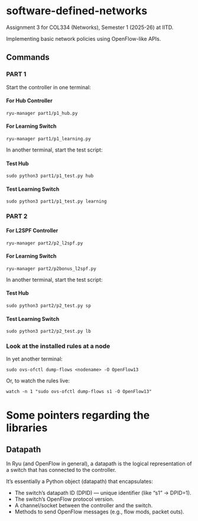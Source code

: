 # software-defined-networks

Assignment 3 for COL334 (Networks), Semester 1 (2025-26) at IITD.

Implementing basic network policies using OpenFlow-like APIs.

## Commands

### PART 1

Start the controller in one terminal:

#### For Hub Controller
```
ryu-manager part1/p1_hub.py
```

#### For Learning Switch
```
ryu-manager part1/p1_learning.py
```

In another terminal, start the test script:

#### Test Hub
```
sudo python3 part1/p1_test.py hub
```

#### Test Learning Switch
```
sudo python3 part1/p1_test.py learning
```

### PART 2

#### For L2SPF Controller
```
ryu-manager part2/p2_l2spf.py
```

#### For Learning Switch
```
ryu-manager part2/p2bonus_l2spf.py
```

In another terminal, start the test script:

#### Test Hub
```
sudo python3 part2/p2_test.py sp
```

#### Test Learning Switch
```
sudo python3 part2/p2_test.py lb
```

### Look at the installed rules at a node

In yet another terminal:

```
sudo ovs-ofctl dump-flows <nodename> -O OpenFlow13
```
Or, to watch the rules live:

```
watch -n 1 "sudo ovs-ofctl dump-flows s1 -O OpenFlow13"
```

# Some pointers regarding the libraries

## Datapath

In Ryu (and OpenFlow in general), a datapath is the logical representation of a switch that has connected to the controller.

It’s essentially a Python object (datapath) that encapsulates:
- The switch’s datapath ID (DPID) — unique identifier (like “s1” → DPID=1).
- The switch’s OpenFlow protocol version.
- A channel/socket between the controller and the switch.
- Methods to send OpenFlow messages (e.g., flow mods, packet outs).